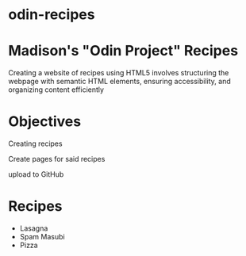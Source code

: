 # odin-recipes
# Madison's "Odin Project" Recipes
Creating a website of recipes using HTML5 involves structuring the webpage with semantic HTML elements, ensuring accessibility, and organizing content efficiently

# Objectives
Creating recipes 

Create pages for said recipes

upload to GitHub

# Recipes
- Lasagna
- Spam Masubi
- Pizza